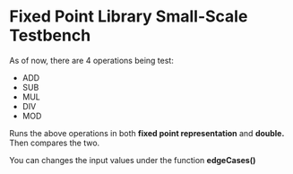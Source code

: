 Fixed Point Library Small-Scale Testbench
===================

As of now, there are 4 operations being test: 
- ADD
- SUB
- MUL
- DIV
- MOD

Runs the above operations in both <b>fixed point representation</b> and <b>double.</b> Then compares the two. 

You can changes the input values under the function <b>edgeCases()</b>

